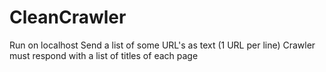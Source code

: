 # CleanCrawler
Run on localhost
Send a list of some URL's as text (1 URL per line)
Crawler must respond with a list of titles of each page
